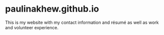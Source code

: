 # paulinakhew.github.io
This is my website with my contact information and résumé as well as work and volunteer experience. 
